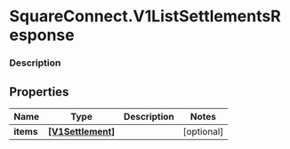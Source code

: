 # SquareConnect.V1ListSettlementsResponse

### Description



## Properties
Name | Type | Description | Notes
------------ | ------------- | ------------- | -------------
**items** | [**[V1Settlement]**](V1Settlement.md) |  | [optional] 


